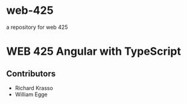 # web-425
a repository for web 425

# WEB 425 Angular with TypeScript
## Contributors
 * Richard Krasso
 * William Egge